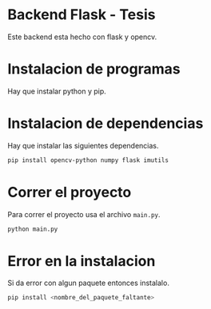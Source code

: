 # Backend Flask - Tesis
Este backend esta hecho con flask y opencv.

# Instalacion de programas
Hay que instalar python y pip.

# Instalacion de dependencias
Hay que instalar las siguientes dependencias.
```bash
pip install opencv-python numpy flask imutils
```

# Correr el proyecto
Para correr el proyecto usa el archivo `main.py`.
```bash
python main.py
```
# Error en la instalacion
Si da error con algun paquete entonces instalalo.
```bash
pip install <nombre_del_paquete_faltante>
```